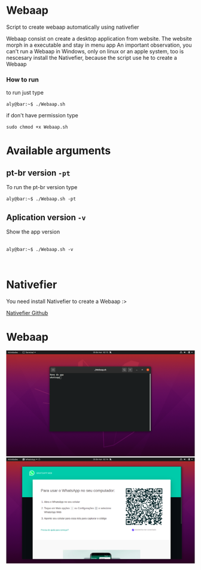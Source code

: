 # Webaap

Script to create webaap automatically using nativefier

Webaap consist on create a desktop application from website.
The website morph in a executable and stay in menu app
An important observation, you can't run a Webaap in Windows,
only on linux or an apple system, too is nescesary install the Nativefier, 
because the script use he to create a Webaap

### How to run 

to run just type


```console
aly@bar:~$ ./Webaap.sh
```


if don't have permission type


```shell
sudo chmod +x Webaap.sh
```



# Available arguments 

## pt-br version `-pt`

To run the pt-br version type


```console
aly@bar:~$ ./Webaap.sh -pt
```


## Aplication version `-v`

Show the app version

```console

aly@bar:~$ ./Webaap.sh -v

```


<br/>

# Nativefier

You need install Nativefier to create a Webaap :>


[Nativefier Github](https://github.com/nativefier/nativefier)

# Webaap

![image](assets/screenshot1.png)
![image](assets/screenshot2.png)

